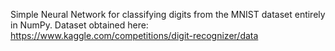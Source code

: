 Simple Neural Network for classifying digits from the MNIST dataset entirely in NumPy.
Dataset obtained here: https://www.kaggle.com/competitions/digit-recognizer/data